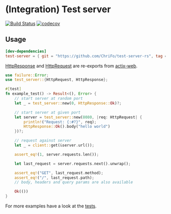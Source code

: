 # (Integration) Test server

[![Build Status](https://github.com/ChriFo/test-server-rs/workflows/Continuous%20Integration/badge.svg)](https://github.com/ChriFo/test-server-rs/actions)
[![codecov](https://codecov.io/gh/ChriFo/test-server-rs/branch/master/graph/badge.svg)](https://codecov.io/gh/ChriFo/test-server-rs)

## Usage

```toml
[dev-dependencies]
test-server = { git = "https://github.com/ChriFo/test-server-rs", tag = "0.7.0" }
```

[HttpResponse](https://actix.rs/api/actix-web/stable/actix_web/struct.HttpResponse.html) and [HttpRequest](https://actix.rs/api/actix-web/stable/actix_web/struct.HttpRequest.html) are re-exports from [actix-web](https://github.com/actix/actix-web).

```rust
use failure::Error;
use test_server::{HttpRequest, HttpResponse};

#[test]
fn example_test() -> Result<(), Error> {
    // start server at random port
    let _ = test_server::new(0, HttpResponse::Ok)?;

    // start server at given port
    let server = test_server::new(8080, |req: HttpRequest| {
        println!("Request: {:#?}", req);
        HttpResponse::Ok().body("hello world")
    })?;

    // request against server
    let _ = client::get(&server.url());

    assert_eq!(1, server.requests.len());

    let last_request = server.requests.next().unwrap();

    assert_eq!("GET", last_request.method);
    assert_eq!("/", last_request.path);
    // body, headers and query params are also available

    Ok(())
}
```

For more examples have a look at the [tests](https://github.com/ChriFo/test-server-rs/blob/master/tests/server.rs).
